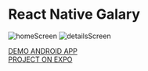 # React Native Galary

![homeScreen](https://raw.githubusercontent.com/lowlifeboy/react-native_gallery/master/assets/photo_2019-07-05_15-59-42.jpg)
![detailsScreen](https://raw.githubusercontent.com/lowlifeboy/react-native_gallery/master/assets/photo_2019-07-05_15-59-47.jpg)

[DEMO ANDROID APP](https://drive.google.com/open?id=1ywUNoLFWC8YHlOPL5R6OlB0rjq2BIGNa)  
[PROJECT ON EXPO](https://expo.io/@lowlifeboy/gallery)
